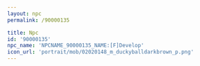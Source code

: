```yaml
---
layout: npc
permalink: /90000135

title: Npc
id: '90000135'
npc_name: 'NPCNAME_90000135_NAME:[F]Develop'
icon_url: 'portrait/mob/02020148_m_duckyballdarkbrown_p.png'
---
```

